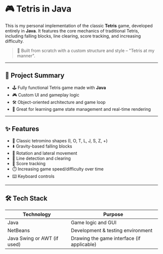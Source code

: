 # 🎮 Tetris in Java

This is my personal implementation of the classic **Tetris** game, developed entirely in **Java**. It features the core mechanics of traditional Tetris, including falling blocks, line clearing, score tracking, and increasing difficulty.

> 🧩 Built from scratch with a custom structure and style – "Tetris at my manner".

---

## 🧠 Project Summary

- 🕹️ Fully functional Tetris game made with **Java**
- 🎮 Custom UI and gameplay logic
- 🛠️ Object-oriented architecture and game loop
- 🧪 Great for learning game state management and real-time rendering

---

## ✨ Features

- 🔻 Classic tetromino shapes (I, O, T, L, J, S, Z, +)
- ⬇️ Gravity-based falling blocks
- 🔄 Rotation and lateral movement
- 🧱 Line detection and clearing
- 🧮 Score tracking
- ⏱️ Increasing game speed/difficulty over time
- ⌨️ Keyboard controls

---

## 🛠️ Tech Stack

| Technology | Purpose             |
|------------|---------------------|
| Java       | Game logic and GUI  |
| NetBeans   | Development & testing environment |
| Java Swing or AWT (if used) | Drawing the game interface (if applicable) |
